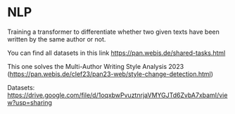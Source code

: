 # NLP

Training a transformer to differentiate whether two given texts have been written by the same author or not.

You can find all datasets in this link https://pan.webis.de/shared-tasks.html

This one solves the Multi-Author Writing Style Analysis 2023 (https://pan.webis.de/clef23/pan23-web/style-change-detection.html)

Datasets: https://drive.google.com/file/d/1oqxbwPvuztnrjaVMYGJTd6ZvbA7xbamI/view?usp=sharing
